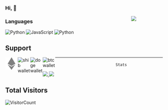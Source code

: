 ### Hi, 👋

<a href="https://github.com/MikeOwino/optimesh">
  <img src="https://nschloe.github.io/optimesh/cvt-uniform-qnf.webp" align="right" width="20%"/>
</a>

### Languages

![Python](https://img.shields.io/badge/-Python-4B8BBE?&logo=Python&logoColor=fff)
![JavaScript](https://img.shields.io/badge/-JavaScript-f0db4f?&logo=JavaScript&logoColor=fff)
![Python](https://img.shields.io/badge/-Python-4B8BBE?&logo=Python&logoColor=fff)

## **Support**

<a href="https://blockchair.com/ethereum/address/0x98b2e5c160a775e3d9e3b48626568b017b51f75b"><img align="left" alt="eth wallet" src="https://raw.githubusercontent.com/DGKSK8LIFE/DGKSK8LIFE/main/icons/ethereum.svg" width="40px"></a>
<a href="https://etherscan.io/address/0x98b2E5c160A775e3D9E3b48626568B017B51F75B"><img align="left" alt="shib wallet" src="https://cryptologos.cc/logos/shiba-inu-shib-logo.svg" width="40px" ></a>
<a href="https://dogechain.info/address/D8tXE5wN9ntx6bL6kVMyCA344VodTYbvZm"><img align="left" alt="doge wallet" src="https://cryptologos.cc/logos/dogecoin-doge-logo.svg" width="40px" ></a>
<a href="https://blockchair.com/bitcoin/address/1MXXgwKuu7LYBLSwVPXBtYm7YbMPmdxpnY"><img align="left" alt="btc wallet" src="https://cryptologos.cc/logos/bitcoin-btc-logo.svg" width="40px" ></a>

** **
                               Stats

<a href="https://github.com/mikeowino">
  <img height="137px" src="https://github-readme-stats.vercel.app/api?username=mikeowino&hide_title=true&hide_border=true&show_icons=true&include_all_commits=true&count_private=true&line_height=21&theme=dracula" />
  <img height="137px" src="https://github-readme-stats.vercel.app/api/top-langs/?username=mikeowino&hide=html,java&hide_title=true&hide_border=true&layout=compact&langs_count=6&theme=dracula" />
</a>

## Total Visitors

![VisitorCount](https://profile-counter.glitch.me/MikeOwino/count.svg)

